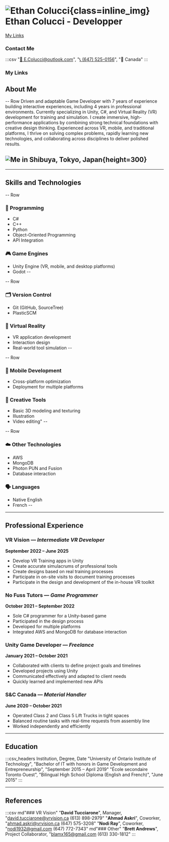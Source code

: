 # ![Ethan Colucci](images/profilePic2025.png){class=inline_img} Ethan Colucci - Developper
[My Links](https://linktr.ee/ethancolucci)

### Contact Me
:::csv
"[📧 E.Colucci@outlook.com](mailto:E.Colucci@outlook.com)", "[📞 (647) 525-0156](tel:6475250156)", "📍 Canada"
:::

### My Links


## About Me

-- Row
Driven and adaptable Game Developer with 7 years of experience building interactive experiences, including 4 years in professional environments. Currently specializing in Unity, C#, and Virtual Reality (VR) development for training and simulation. I create immersive, high-performance applications by combining strong technical foundations with creative design thinking. Experienced across VR, mobile, and traditional platforms, I thrive on solving complex problems, rapidly learning new technologies, and collaborating across disciplines to deliver polished results.

![Me in Shibuya, Tokyo, Japan](images/Japan_2024_052.jpg){height=300}
--

---

## Skills and Technologies

-- Row
### 🧠 Programming
- C#  
- C++  
- Python  
- Object-Oriented Programming  
- API Integration

### 🎮 Game Engines
- Unity Engine (VR, mobile, and desktop platforms)
- Godot
--

-- Row
### 🗂️ Version Control
- Git (GitHub, SourceTree)  
- PlasticSCM

### 🥽 Virtual Reality
- VR application development  
- Interaction design  
- Real-world tool simulation
--

-- Row
### 📱 Mobile Development
- Cross-platform optimization  
- Deployment for multiple platforms

### 🎨 Creative Tools
- Basic 3D modeling and texturing  
- Illustration  
- Video editing"
--

-- Row
### ☁️ Other Technologies
- AWS  
- MongoDB  
- Photon PUN and Fusion  
- Database interaction

### 🗣️ Languages
- Native English  
- French
--

---

## Professional Experience

### VR Vision — *Intermediate VR Developer*
**September 2022 – June 2025**

- Develop VR Training apps in Unity  
- Create accurate simulacrums of professional tools  
- Create designs based on real training processes  
- Participate in on-site visits to document training processes  
- Participate in the design and development of the in-house VR toolkit  

### No Fuss Tutors — *Game Programmer*  
**October 2021 – September 2022**

- Sole C# programmer for a Unity-based game  
- Participated in the design process  
- Developed for multiple platforms  
- Integrated AWS and MongoDB for database interaction  

### Unity Game Developer — *Freelance*  
**January 2021 – October 2021**

- Collaborated with clients to define project goals and timelines  
- Developed projects using Unity  
- Communicated effectively and adapted to client needs  
- Quickly learned and implemented new APIs  

### S&C Canada — *Material Handler*  
**June 2020 – October 2021**

- Operated Class 2 and Class 5 Lift Trucks in tight spaces  
- Balanced routine tasks with real-time requests from assembly line  
- Worked independently and efficiently  

---

## Education

:::csv_headers
Institution, Degree, Date
"University of Ontario Institute of Technology", "Bachelor of IT with honors in Game Development and Entrepreneurship", "September 2015 – April 2019"
"École secondaire Toronto Ouest", "Bilingual High School Diploma (English and French)", "June 2015"
:::

---

## References

:::csv
md"### VR Vision"
"**David Tucciarone**", Manager, "david.tucciarone@vrvision.ca
(613) 898-2979"
"**Ahmad Askri**", Coworker, "ahmad.askri@vrvision.ca
(647) 575-3208"
"**Nodi Ray**", Coworker, "nodi1932@gmail.com
(647) 772-7343"
md"### Other"
"**Brett Andrews**", Project Collaborator, "blamx165@gmail.com
(613) 330-1812"
:::